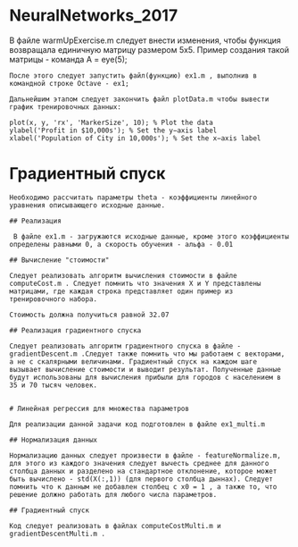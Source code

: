 # NeuralNetworks_2017

В файле	warmUpExercise.m следует внести изменения, чтобы функция возвращала единичную матрицу размером 5х5. Пример создания такой матрицы - команда A = eye(5);

	После этого следует запустить файл(функцию) ex1.m , выполнив в командной строке Octave - ex1;

	Дальнейшим этапом следует закончить файл plotData.m чтобы вывести график тренировочных данных:

	plot(x, y, 'rx', 'MarkerSize', 10); % Plot the data
	ylabel('Profit in $10,000s'); % Set the y−axis label
	xlabel('Population of City in 10,000s'); % Set the x−axis label


# Градиентный спуск

	Необходимо рассчитать параметры theta - коэффициенты линейного уравнения описывающего исходные данные.

	## Реализация

	 В файле ex1.m - загружаются исходные данные, кроме этого коэффициенты определены равными 0, а скорость обучения - альфа - 0.01

	## Вычисление "стоимости"

	Следует реализовать алгоритм вычисления стоимости в файле computeCost.m . Следует помнить что значения X и Y представлены матрицами, где каждая строка представляет один пример из тренировочного набора.
	
	Стоимость должна получиться равной 32.07

	## Реализация градиентного спуска

	Следует реализовать алгоритм градиентного спуска в файле - gradientDescent.m .Следует также помнить что мы работаем с векторами, а не с скалярными величинами. Градиентный спуск на каждом шаге вызывает вычисление стоимости и выводит результат. Полученные данные будут использованы для вычисления прибыли для городов с населением в 35 и 70 тысяч человек.


	# Линейная регрессия для множества параметров

	Для реализации данной задачи код подготовлен в файле ex1_multi.m

	## Нормализация данных

	Нормализацию данных следует произвести в файле - featureNormalize.m, для этого из каждого значения следует вычесть среднее для данного столбца данных и разделено на стандартное отклонение, которое может быть вычислено - std(X(:,1)) (для первого столбца дыннах). Следует помнить что к данным не добавлен столбец с x0 = 1 , а также то, что решение должно работать для любого числа параметров.

	## Градиентный спуск

	Код следует реализовать в файлах computeCostMulti.m и gradientDescentMulti.m .